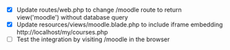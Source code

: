 - [x] Update routes/web.php to change /moodle route to return view('moodle') without database query
- [x] Update resources/views/moodle.blade.php to include iframe embedding http://localhost/my/courses.php
- [ ] Test the integration by visiting /moodle in the browser

